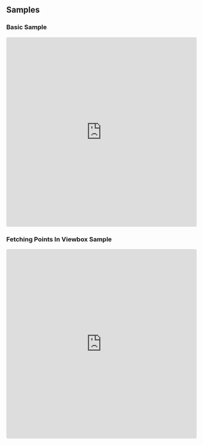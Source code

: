 ## Samples


### Basic Sample

<iframe style="width:100%; height:500px; border:0; border-radius: 4px; overflow:hidden;"
src="https://codesandbox.io/embed/hyperleaflet-ooxo0z?codemirror=1&fontsize=14&hidenavigation=1&theme=dark"
allowfullscreen
> </iframe>


### Fetching Points In Viewbox Sample

<iframe
style="width:100%; height:500px; border:0; border-radius: 4px; overflow:hidden;"
src="https://codesandbox.io/p/sandbox/amazing-ishizaka-ykfcin?file=%2Fsrc%2Ftemplates%2Findex.html&embed=1" allowfullscreen></iframe>

